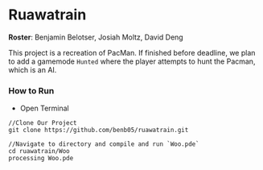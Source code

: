 # Ruawatrain

**Roster**: Benjamin Belotser, Josiah Moltz, David Deng

This project is a recreation of PacMan. If finished before deadline, we plan to add a gamemode `Hunted` where the player attempts to hunt the Pacman, which is an AI. 

### How to Run
- Open Terminal

```
//Clone Our Project
git clone https://github.com/benb05/ruawatrain.git

//Navigate to directory and compile and run `Woo.pde`
cd ruawatrain/Woo
processing Woo.pde
```
